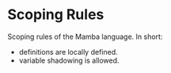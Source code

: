 # Scoping Rules

Scoping rules of the Mamba language. In short:

- definitions are locally defined.
- variable shadowing is allowed.
